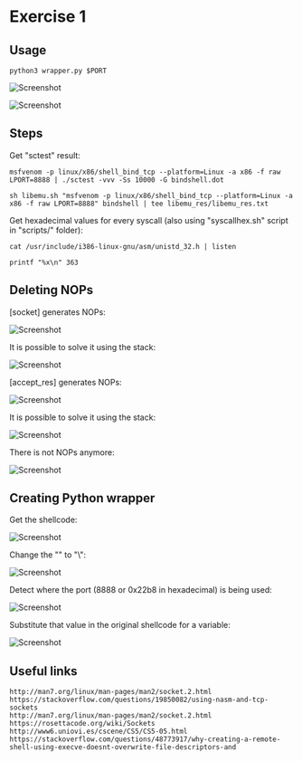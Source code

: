 # Exercise 1

## Usage

```
python3 wrapper.py $PORT
```

![Screenshot](images/wrapper/5.png)

![Screenshot](images/wrapper/6.png)




## Steps

Get "sctest" result:
```
msfvenom -p linux/x86/shell_bind_tcp --platform=Linux -a x86 -f raw LPORT=8888 | ./sctest -vvv -Ss 10000 -G bindshell.dot

sh libemu.sh "msfvenom -p linux/x86/shell_bind_tcp --platform=Linux -a x86 -f raw LPORT=8888" bindshell | tee libemu_res/libemu_res.txt
```

Get hexadecimal values for every syscall (also using "syscallhex.sh" script in "scripts/" folder):
```
cat /usr/include/i386-linux-gnu/asm/unistd_32.h | listen

printf "%x\n" 363
```


## Deleting NOPs

[socket] generates NOPs:

![Screenshot](images/1.png)

It is possible to solve it using the stack:

![Screenshot](images/2.png)

[accept_res] generates NOPs:

![Screenshot](images/3.png)

It is possible to solve it using the stack:

![Screenshot](images/4.png)

There is not NOPs anymore:

![Screenshot](images/5.png)



## Creating Python wrapper 

Get the shellcode:

![Screenshot](images/wrapper/1.png)

Change the "\" to "\\":

![Screenshot](images/wrapper/2.png)

Detect where the port (8888 or 0x22b8 in hexadecimal) is being used:

![Screenshot](images/wrapper/3.png)

Substitute that value in the original shellcode for a variable:

![Screenshot](images/wrapper/4.png)


## Useful links
```
http://man7.org/linux/man-pages/man2/socket.2.html
https://stackoverflow.com/questions/19850082/using-nasm-and-tcp-sockets
http://man7.org/linux/man-pages/man2/socket.2.html
https://rosettacode.org/wiki/Sockets
http://www6.uniovi.es/cscene/CS5/CS5-05.html
https://stackoverflow.com/questions/48773917/why-creating-a-remote-shell-using-execve-doesnt-overwrite-file-descriptors-and
```
